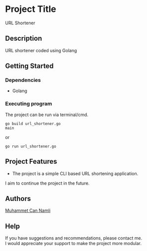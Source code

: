 # Project Title

URL Shortener

## Description

URL shortener coded using Golang

## Getting Started

### Dependencies

* Golang

### Executing program

The project can be run via terminal/cmd.
```
go build url_shortener.go
main
```
or
```
go run url_shortener.go
```

## Project Features

* The project is a simple CLI based URL shortening application.


I aim to continue the project in the future.

## Authors

[Muhammet Can Namli](https://www.linkedin.com/in/muhammet-can-naml%C4%B1-9556311b9/)

## Help
If you have suggestions and recommendations, please contact me.</br>
I would appreciate your support to make the project more modular.
